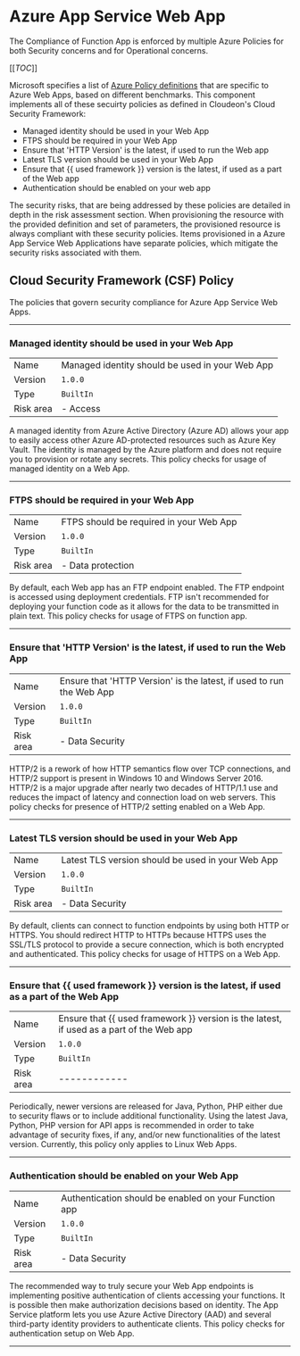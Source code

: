 <!--
This document is not maintained in this wiki.
Please only modify it at the source!
If you make changes here they may be overwritten and lost.
For documentation origin refer to the file metadata.json.
-->

# Azure App Service Web App

The Compliance of Function App is enforced by multiple Azure Policies for both Security concerns and for Operational concerns.

[[_TOC_]]

Microsoft specifies a list of [Azure Policy definitions](https://docs.microsoft.com/en-us/security/benchmark/azure/baselines/app-service-security-baseline) that are specific to Azure Web Apps, based on different benchmarks. This component implements all of these secuirty policies as defined in Cloudeon's Cloud Security Framework:

- Managed identity should be used in your Web App
- FTPS should be required in your Web App
- Ensure that 'HTTP Version' is the latest, if used to run the Web app
- Latest TLS version should be used in your Web App
- Ensure that {{ used framework }} version is the latest, if used as a part of the Web app
- Authentication should be enabled on your web app



The security risks, that are being addressed by these policies are detailed in depth in the risk assessment section.
When provisioning the resource with the provided definition and set of parameters, the provisioned resource is always compliant with these security policies. Items provisioned in a Azure App Service Web Applications have separate policies, which mitigate the security risks associated with them.

## Cloud Security Framework (CSF) Policy

The policies that govern security compliance for Azure App Service Web Apps.

---

### Managed identity should be used in your Web App

|||
|--|--|
| Name | Managed identity should be used in your Web App |
| Version| `1.0.0` |
| Type | `BuiltIn` |
| Risk area | - Access |

A managed identity from Azure Active Directory (Azure AD) allows your app to easily access other Azure AD-protected resources such as Azure Key Vault. The identity is managed by the Azure platform and does not require you to provision or rotate any secrets. This policy checks for usage of managed identity on a Web App.

---

### FTPS should be required in your Web App

|||
|--|--|
| Name | FTPS should be required in your Web App |
| Version| `1.0.0` |
| Type | `BuiltIn` |
| Risk area | - Data protection |

By default, each Web app has an FTP endpoint enabled. The FTP endpoint is accessed using deployment credentials.
FTP isn't recommended for deploying your function code as it allows for the data to be transmitted in plain text. This policy checks for usage of FTPS on function app.

---

### Ensure that 'HTTP Version' is the latest, if used to run the Web App

|||
|--|--|
| Name | Ensure that 'HTTP Version' is the latest, if used to run the Web App |
| Version| `1.0.0` |
| Type | `BuiltIn` |
| Risk area | - Data Security |

HTTP/2 is a rework of how HTTP semantics flow over TCP connections, and HTTP/2 support is present in Windows 10 and Windows Server 2016. HTTP/2 is a major upgrade after nearly two decades of HTTP/1.1 use and reduces the impact of latency and connection load on web servers. This policy checks for presence of HTTP/2 setting enabled on a Web App.

---

### Latest TLS version should be used in your Web App

|||
|--|--|
| Name | Latest TLS version should be used in your Web App |
| Version| `1.0.0` |
| Type | `BuiltIn` |
| Risk area | - Data Security |

By default, clients can connect to function endpoints by using both HTTP or HTTPS. You should redirect HTTP to HTTPs because HTTPS uses the SSL/TLS protocol to provide a secure connection, which is both encrypted and authenticated. This policy checks for usage of HTTPS on a Web App.

---

### Ensure that {{ used framework }} version is the latest, if used as a part of the Web App

|||
|--|--|
| Name | Ensure that {{ used framework }} version is the latest, if used as a part of the Web app |
| Version| `1.0.0` |
| Type | `BuiltIn` |
| Risk area | ------------ |

Periodically, newer versions are released for Java, Python, PHP either due to security flaws or to include additional functionality. Using the latest Java, Python, PHP version for API apps is recommended in order to take advantage of security fixes, if any, and/or new functionalities of the latest version. 
Currently, this policy only applies to Linux Web Apps.

---

### Authentication should be enabled on your Web App

|||
|--|--|
| Name | Authentication should be enabled on your Function app |
| Version| `1.0.0` |
| Type | `BuiltIn` |
| Risk area | - Data Security |

The recommended way to truly secure your Web App endpoints is implementing positive authentication of clients accessing your functions. It is possible then make authorization decisions based on identity. The App Service platform lets you use Azure Active Directory (AAD) and several third-party identity providers to authenticate clients. This policy checks for authentication setup on Web App.

---
